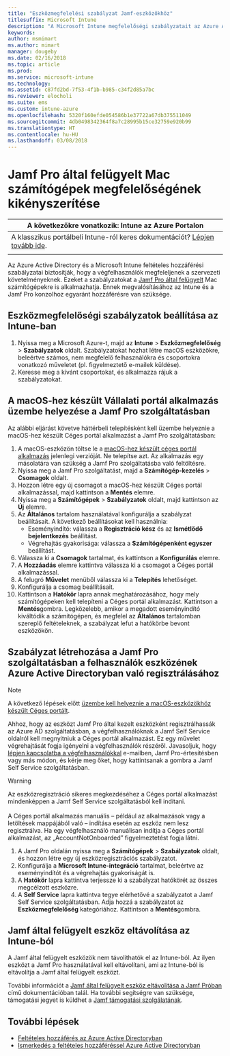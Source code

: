 ```yaml
---
title: "Eszközmegfelelési szabályzat Jamf-eszközökhöz"
titlesuffix: Microsoft Intune
description: "A Microsoft Intune megfelelőségi szabályzatait az Azure Active Directory feltételes hozzáférésével használva biztonságossá teheti a Jamf által kezelt eszközöket."
keywords: 
author: msmimart
ms.author: mimart
manager: dougeby
ms.date: 02/16/2018
ms.topic: article
ms.prod: 
ms.service: microsoft-intune
ms.technology: 
ms.assetid: c87fd2bd-7f53-4f1b-b985-c34f2d85a7bc
ms.reviewer: elocholi
ms.suite: ems
ms.custom: intune-azure
ms.openlocfilehash: 5320f160efde054586b1e37722a67db375511049
ms.sourcegitcommit: 4db0498342364f8a7c28995b15ce32759e920b99
ms.translationtype: HT
ms.contentlocale: hu-HU
ms.lasthandoff: 03/08/2018
---
```

# <a name="enforce-compliance-on-macs-managed-with-jamf-pro"></a>Jamf Pro által felügyelt Mac számítógépek megfelelőségének kikényszerítése

|A következőkre vonatkozik: Intune az Azure Portalon |
|--|
|A klasszikus portálbeli Intune-ról keres dokumentációt? [Lépjen tovább ide](/intune/introduction-intune?toc=/intune-classic/toc.json).|
| |

Az Azure Active Directory és a Microsoft Intune feltételes hozzáférési szabályzatai biztosítják, hogy a végfelhasználók megfeleljenek a szervezeti követelményeknek. Ezeket a szabályzatokat a [Jamf Pro által felügyelt](conditional-access-integrate-jamf.md) Mac számítógépekre is alkalmazhatja. Ennek megvalósításához az Intune és a Jamf Pro konzolhoz egyaránt hozzáférésre van szüksége.

## <a name="set-up-device-compliance-policies-in-intune"></a>Eszközmegfelelőségi szabályzatok beállítása az Intune-ban

1. Nyissa meg a Microsoft Azure-t, majd az **Intune** > **Eszközmegfelelőség** > **Szabályzatok** oldalt. Szabályzatokat hozhat létre macOS eszközökre, beleértve számos, nem megfelelő felhasználókra és csoportokra vonatkozó műveletet (pl. figyelmeztető e-mailek küldése).
2. Keresse meg a kívánt csoportokat, és alkalmazza rájuk a szabályzatokat.

## <a name="deploy-the-company-portal-app-for-macos-in-jamf-pro"></a>A macOS-hez készült Vállalati portál alkalmazás üzembe helyezése a Jamf Pro szolgáltatásban

Az alábbi eljárást követve háttérbeli telepítésként kell üzembe helyeznie a macOS-hez készült Céges portál alkalmazást a Jamf Pro szolgáltatásban:

1. A macOS-eszközön töltse le a [macOS-hez készült céges portál alkalmazás](https://go.microsoft.com/fwlink/?linkid=862280) jelenlegi verzióját. Ne telepítse azt. Az alkalmazás egy másolatára van szükség a Jamf Pro szolgáltatásba való feltöltésre.
2. Nyissa meg a Jamf Pro szolgáltatást, majd a **Számítógép-kezelés** > **Csomagok** oldalt.
3. Hozzon létre egy új csomagot a macOS-hez készült Céges portál alkalmazással, majd kattintson a **Mentés** elemre.
4. Nyissa meg a **Számítógépek** > **Szabályzatok** oldalt, majd kattintson az **Új** elemre.
5. Az **Általános** tartalom használatával konfigurálja a szabályzat beállításait. A következő beállításokat kell használnia:
   - Eseményindító: válassza a **Regisztráció kész** és az **Ismétlődő bejelentkezés** beállítást.
   - Végrehajtás gyakorisága: válassza a **Számítógépenként egyszer** beállítást.
6. Válassza ki a **Csomagok** tartalmat, és kattintson a **Konfigurálás** elemre.
7. A **Hozzáadás** elemre kattintva válassza ki a csomagot a Céges portál alkalmazással.
8. A felugró **Művelet** menüből válassza ki a **Telepítés** lehetőséget.
9. Konfigurálja a csomag beállításait.
10. Kattintson a **Hatókör** lapra annak meghatározásához, hogy mely számítógépeken kell telepíteni a Céges portál alkalmazást. Kattintson a **Mentés**gombra. Legközelebb, amikor a megadott eseményindító kiváltódik a számítógépen, és megfelel az **Általános** tartalomban szereplő feltételeknek, a szabályzat lefut a hatókörbe bevont eszközökön.

## <a name="create-a-policy-in-jamf-pro-to-have-users-register-their-devices-with-azure-active-directory"></a>Szabályzat létrehozása a Jamf Pro szolgáltatásban a felhasználók eszközének Azure Active Directoryban való regisztrálásához

> [!NOTE]
> A következő lépések előtt [üzembe kell helyeznie a macOS-eszközökhöz készült Céges portált](conditional-access-assign-jamf.md#require-the-company-portal-app-for-macos).  

Ahhoz, hogy az eszközt Jamf Pro által kezelt eszközként regisztrálhassák az Azure AD szolgáltatásban, a végfelhasználóknak a Jamf Self Service oldalról kell megnyitniuk a Céges portál alkalmazást. Ez egy művelet végrehajtását fogja igényelni a végfelhasználók részéről. Javasoljuk, hogy [lépjen kapcsolatba a végfelhasználókkal](end-user-educate.md) e-mailben, Jamf Pro-értesítésben vagy más módon, és kérje meg őket, hogy kattintsanak a gombra a Jamf Self Service szolgáltatásban.

> [!WARNING]
> Az eszközregisztráció sikeres megkezdéséhez a Céges portál alkalmazást mindenképpen a Jamf Self Service szolgáltatásból kell indítani. <br><br>A Céges portál alkalmazás manuális – például az alkalmazások vagy a letöltések mappájából való – indítása esetén az eszköz nem lesz regisztrálva. Ha egy végfelhasználó manuálisan indítja a Céges portál alkalmazást, az „AccountNotOnboarded” figyelmeztetést fogja látni.

1. A Jamf Pro oldalán nyissa meg a **Számítógépek** > **Szabályzatok** oldalt, és hozzon létre egy új eszközregisztrációs szabályzatot.
2. Konfigurálja a **Microsoft Intune-integráció** tartalmat, beleértve az eseményindítót és a végrehajtás gyakoriságát is.
3. A **Hatókör** lapra kattintva terjessze ki a szabályzat hatókörét az összes megcélzott eszközre.
4. A **Self Service** lapra kattintva tegye elérhetővé a szabályzatot a Jamf Self Service szolgáltatásban. Adja hozzá a szabályzatot az **Eszközmegfelelőség** kategóriához. Kattintson a **Mentés**gombra.

## <a name="removing-a-jamf-managed-device-from-intune"></a>Jamf által felügyelt eszköz eltávolítása az Intune-ból

A Jamf által felügyelt eszközök nem távolíthatók el az Intune-ból. Az ilyen eszközt a Jamf Pro használatával kell eltávolítani, ami az Intune-ból is eltávolítja a Jamf által felügyelt eszközt. 

További információt a [Jamf által felügyelt eszköz eltávolítása a Jamf Próban](https://www.jamf.com/jamf-nation/articles/80/unmanaging-computers-while-preserving-their-inventory-information) című dokumentációban talál. Ha további segítségre van szüksége, támogatási jegyet is küldhet a [Jamf támogatási szolgálatának](https://www.jamf.com/support/). 

## <a name="next-steps"></a>További lépések

- [Feltételes hozzáférés az Azure Active Directoryban](https://docs.microsoft.com/azure/active-directory/active-directory-conditional-access-azure-portal)
- [Ismerkedés a feltételes hozzáféréssel Azure Active Directoryban](https://docs.microsoft.com/azure/active-directory/active-directory-conditional-access-azure-portal-get-started)
